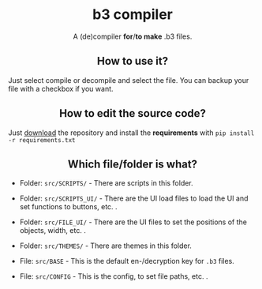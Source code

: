<center>
    <h1 align="center">b3 compiler</h1>
    <p align="center">A (de)compiler <b>for</b>/<b>to make</b> .b3 files.</p>
</center>

<h2 align="center">How to use it?</h2>

Just select compile or decompile and select the file. You can backup your file with a checkbox if you want.

<h2 align="center">How to edit the source code?</h2>

Just [download](https://github.com/qwertzuiii/b3_compiler/archive/refs/heads/main.zip) the repository and install the __requirements__ with `pip install -r requirements.txt`

<h2 align="center">Which file/folder is what?</h2>

- Folder: `src/SCRIPTS/` - There are scripts in this folder.
- Folder: `src/SCRIPTS_UI/` - There are the UI load files to load the UI and set functions to buttons, etc. .
- Folder: `src/FILE_UI/` - There are the UI files to set the positions of the objects, width, etc. .
- Folder: `src/THEMES/` - There are themes in this folder.

- File: `src/BASE` - This is the default en-/decryption key for `.b3` files.
- File: `src/CONFIG` - This is the config, to set file paths, etc. .